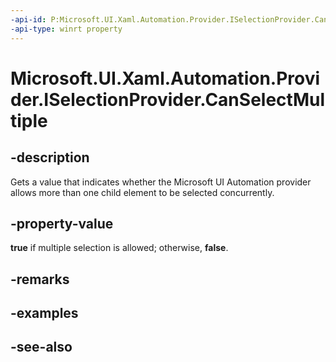 ```yaml
---
-api-id: P:Microsoft.UI.Xaml.Automation.Provider.ISelectionProvider.CanSelectMultiple
-api-type: winrt property
---
```


<!-- Property syntax
public bool CanSelectMultiple { get; }
-->

# Microsoft.UI.Xaml.Automation.Provider.ISelectionProvider.CanSelectMultiple

## -description
Gets a value that indicates whether the Microsoft UI Automation provider allows more than one child element to be selected concurrently.

## -property-value
**true** if multiple selection is allowed; otherwise, **false**.

## -remarks

## -examples

## -see-also
